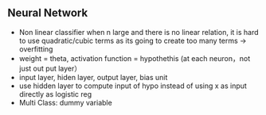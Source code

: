 ## Neural Network
  - Non linear classifier
    when n large and there is no linear relation, it is hard to use quadratic/cubic terms as its going to create too many terms -> overfitting
  - weight = theta, activation function = hypothethis (at each neuron，not just out put layer）
  - input layer, hiden layer, output layer, bias unit
  - use hidden layer to compute input of hypo instead of using x as input directly as logistic reg
  - Multi Class: dummy variable

